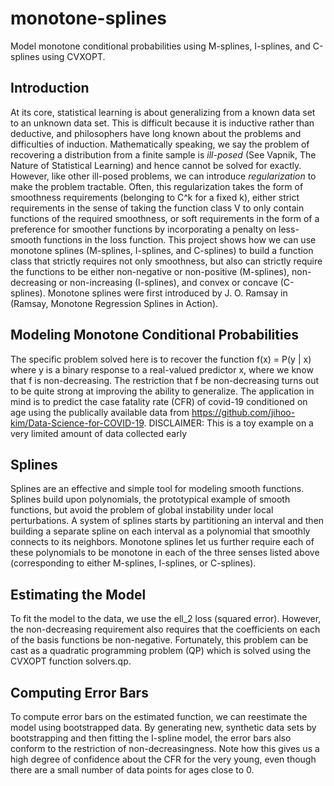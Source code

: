 # monotone-splines
Model monotone conditional probabilities using M-splines, I-splines, and C-splines using CVXOPT.

## Introduction

At its core, statistical learning is about generalizing from a known data set to an unknown data set. This is difficult because it is inductive rather than deductive, and philosophers have long known about the problems and difficulties of induction. Mathematically speaking, we say the problem of recovering a distribution from a finite sample is *ill-posed* (See Vapnik, The Nature of Statistical Learning) and hence cannot be solved for exactly. However, like other ill-posed problems, we can introduce *regularization* to make the problem tractable. Often, this regularization takes the form of smoothness requirements (belonging to C^k for a fixed k), either strict requirements in the sense of taking the function class V to only contain functions of the required smoothness, or soft requirements in the form of a preference for smoother functions by incorporating a penalty on less-smooth functions in the loss function. This project shows how we can use monotone splines (M-splines, I-splines, and C-splines) to build a function class that strictly requires not only smoothness, but also can strictly require the functions to be either non-negative or non-positive (M-splines), non-decreasing or non-increasing (I-splines), and convex or concave (C-splines). Monotone splines were first introduced by J. O. Ramsay in (Ramsay, Monotone Regression Splines in Action).

## Modeling Monotone Conditional Probabilities

The specific problem solved here is to recover the function f(x) = P(y | x) where y is a binary response to a real-valued predictor x, where we know that f is non-decreasing. The restriction that f be non-decreasing turns out to be quite strong at improving the ability to generalize. The application in mind is to predict the case fatality rate (CFR) of covid-19 conditioned on age using the publically available data from https://github.com/jihoo-kim/Data-Science-for-COVID-19. DISCLAIMER: This is a toy example on a very limited amount of data collected early 

## Splines

Splines are an effective and simple tool for modeling smooth functions. Splines build upon polynomials, the prototypical example of smooth functions, but avoid the problem of global instability under local perturbations. A system of splines starts by partitioning an interval and then building a separate spline on each interval as a polynomial that smoothly connects to its neighbors. Monotone splines let us further require each of these polynomials to be monotone in each of the three senses listed above (corresponding to either M-splines, I-splines, or C-splines).

## Estimating the Model

To fit the model to the data, we use the ell_2 loss (squared error). However, the non-decreasing requirement also requires that the coefficients on each of the basis functions be non-negative. Fortunately, this problem can be cast as a quadratic programming problem (QP) which is solved using the CVXOPT function solvers.qp. 

## Computing Error Bars

To compute error bars on the estimated function, we can reestimate the model using bootstrapped data. By generating new, synthetic data sets by bootstrapping and then fitting the I-spline model, the error bars also conform to the restriction of non-decreasingness. Note how this gives us a high degree of confidence about the CFR for the very young, even though there are a small number of data points for ages close to 0.
